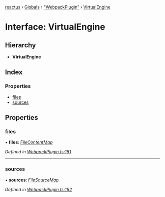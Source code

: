 [reactus](../README.md) › [Globals](../globals.md) › ["WebpackPlugin"](../modules/_webpackplugin_.md) › [VirtualEngine](_webpackplugin_.virtualengine.md)

# Interface: VirtualEngine

## Hierarchy

* **VirtualEngine**

## Index

### Properties

* [files](_webpackplugin_.virtualengine.md#files)
* [sources](_webpackplugin_.virtualengine.md#sources)

## Properties

###  files

• **files**: *[FileContentMap](_webpackplugin_.filecontentmap.md)*

*Defined in [WebpackPlugin.ts:161](https://github.com/Openovate/reactus/blob/0600fe9/src/WebpackPlugin.ts#L161)*

___

###  sources

• **sources**: *[FileSourceMap](_webpackplugin_.filesourcemap.md)*

*Defined in [WebpackPlugin.ts:162](https://github.com/Openovate/reactus/blob/0600fe9/src/WebpackPlugin.ts#L162)*
